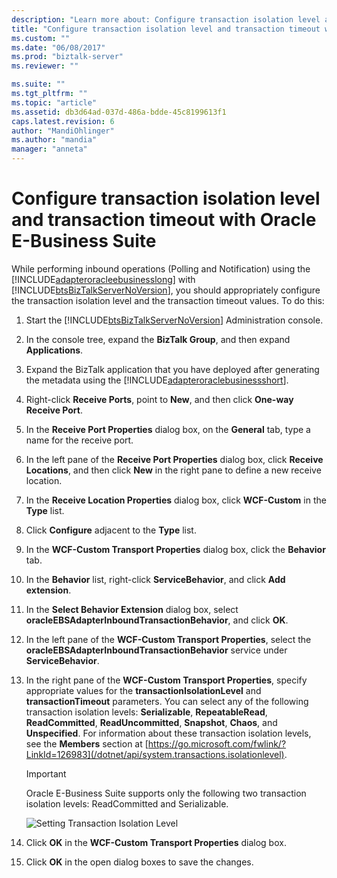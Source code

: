 ```yaml
---
description: "Learn more about: Configure transaction isolation level and transaction timeout with Oracle E-Business Suite"
title: "Configure transaction isolation level and transaction timeout with Oracle E-Business Suite | Microsoft Docs"
ms.custom: ""
ms.date: "06/08/2017"
ms.prod: "biztalk-server"
ms.reviewer: ""

ms.suite: ""
ms.tgt_pltfrm: ""
ms.topic: "article"
ms.assetid: db3d64ad-037d-486a-bdde-45c8199613f1
caps.latest.revision: 6
author: "MandiOhlinger"
ms.author: "mandia"
manager: "anneta"
---
```

# Configure transaction isolation level and transaction timeout with Oracle E-Business Suite
While performing inbound operations (Polling and Notification) using the [!INCLUDE[adapteroracleebusinesslong](../../includes/adapteroracleebusinesslong-md.md)] with [!INCLUDE[btsBizTalkServerNoVersion](../../includes/btsbiztalkservernoversion-md.md)], you should appropriately configure the transaction isolation level and the transaction timeout values. To do this:

1. Start the [!INCLUDE[btsBizTalkServerNoVersion](../../includes/btsbiztalkservernoversion-md.md)] Administration console.

2. In the console tree, expand the **BizTalk Group**, and then expand **Applications**.

3. Expand the BizTalk application that you have deployed after generating the metadata using the [!INCLUDE[adapteroraclebusinessshort](../../includes/adapteroraclebusinessshort-md.md)].

4. Right-click **Receive Ports**, point to **New**, and then click **One-way Receive Port**.

5. In the **Receive Port Properties** dialog box, on the **General** tab, type a name for the receive port.

6. In the left pane of the **Receive Port Properties** dialog box, click **Receive Locations**, and then click **New** in the right pane to define a new receive location.

7. In the **Receive Location Properties** dialog box, click **WCF-Custom** in the **Type** list.

8. Click **Configure** adjacent to the **Type** list.

9. In the **WCF-Custom Transport Properties** dialog box, click the **Behavior** tab.

10. In the **Behavior** list, right-click **ServiceBehavior**, and click **Add extension**.

11. In the **Select Behavior Extension** dialog box, select **oracleEBSAdapterInboundTransactionBehavior**, and click **OK**.

12. In the left pane of the **WCF-Custom Transport Properties**, select the **oracleEBSAdapterInboundTransactionBehavior** service under **ServiceBehavior**.

13. In the right pane of the **WCF-Custom Transport Properties**, specify appropriate values for the **transactionIsolationLevel** and **transactionTimeout** parameters. You can select any of the following transaction isolation levels: **Serializable**, **RepeatableRead**, **ReadCommitted**, **ReadUncommitted**, **Snapshot**, **Chaos**, and **Unspecified**. For information about these transaction isolation levels, see the **Members** section at [https://go.microsoft.com/fwlink/?LinkId=126983](/dotnet/api/system.transactions.isolationlevel).

    > [!IMPORTANT]
    >  Oracle E-Business Suite supports only the following two transaction isolation levels: ReadCommitted and Serializable.

     ![Setting Transaction Isolation Level](../../adapters-and-accelerators/adapter-oracle-ebs/media/2bafbb9d-4daa-43c0-abcb-35220e6a3cb5.gif "2bafbb9d-4daa-43c0-abcb-35220e6a3cb5")

14. Click **OK** in the **WCF-Custom Transport Properties** dialog box.

15. Click **OK** in the open dialog boxes to save the changes.